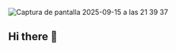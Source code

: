 ![Captura de pantalla 2025-09-15 a las 21 39 37](https://github.com/user-attachments/assets/dc50b50f-c3bd-4c3c-9228-c4d461f43bc3)

## Hi there 👋

<!--
**tetsuya-dev/tetsuya-dev** is a ✨ _special_ ✨ repository because its `README.md` (this file) appears on your GitHub profile.

Here are some ideas to get you started:

- 🔭 I’m currently working on ...
- 🌱 I’m currently learning ...
- 👯 I’m looking to collaborate on ...
- 🤔 I’m looking for help with ...
- 💬 Ask me about ...
- 📫 How to reach me: ...
- 😄 Pronouns: ...
- ⚡ Fun fact: ...
-->
